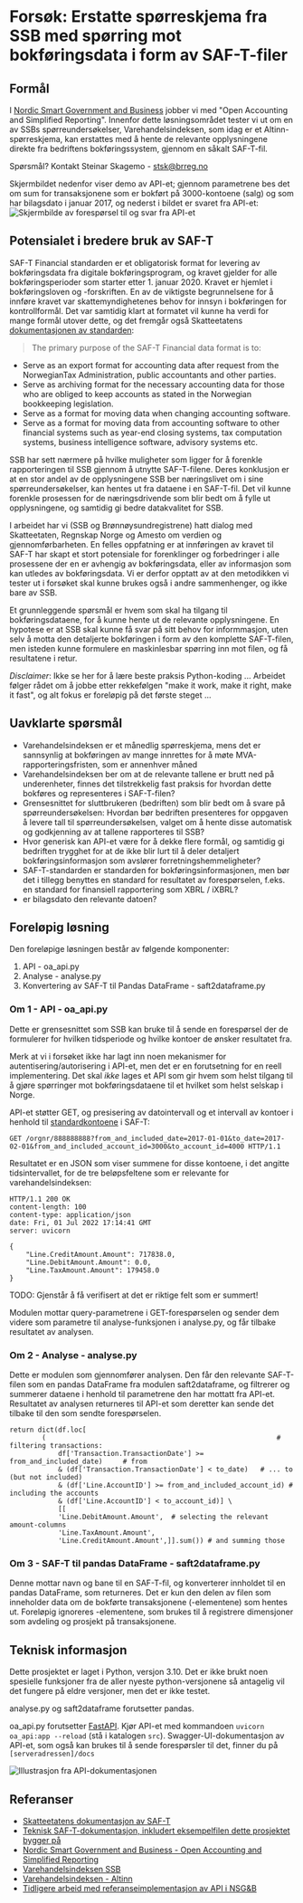 # Forsøk: Erstatte spørreskjema fra SSB med spørring mot bokføringsdata i form av SAF-T-filer

## Formål
I [Nordic Smart Government and Business](https://nordicsmartgovernment.org) jobber vi med "Open Accounting and Simplified
Reporting". Innenfor dette løsningsområdet tester vi ut om en av SSBs spørreundersøkelser,
Varehandelsindeksen, som idag er et Altinn-spørreskjema, kan erstattes med å hente de relevante opplysningene
direkte fra bedriftens bokføringssystem, gjennom en såkalt SAF-T-fil.

Spørsmål? Kontakt Steinar Skagemo - stsk@brreg.no

Skjermbildet nedenfor viser demo av API-et; gjennom parametrene bes det om sum for transaksjonene som er bokført på 3000-kontoene (salg) og som har bilagsdato i januar 2017, og nederst i bildet er svaret fra API-et:
![Skjermbilde av forespørsel til og svar fra API-et](demo-snapshot.png)


## Potensialet i bredere bruk av SAF-T
SAF-T Financial standarden er et obligatorisk format for levering av
bokføringsdata fra digitale bokføringsprogram, og kravet gjelder for alle bokføringsperioder
som starter etter 1. januar 2020. Kravet er hjemlet i bokføringsloven og -forskriften. En av de viktigste
begrunnelsene for å innføre kravet var skattemyndighetenes behov for innsyn i bokføringen for kontrollformål.
Det var samtidig klart at formatet vil kunne ha verdi for mange formål utover dette, og det fremgår også Skatteetatens
[dokumentasjonen av standarden](https://www.skatteetaten.no/globalassets/bedrift-og-organisasjon/starte-og-drive/rutiner-regnskap-og-kassasystem/saf-t-regnskap/oppdateringer/norwegian-saf-t-financial-data---documentation.pdf):

> The primary purpose of the SAF-T Financial data format is to:
- Serve as an export format for accounting data after request from the
NorwegianTax Administration, public accountants and other parties.
- Serve as archiving format for the necessary accounting data for those who are
obliged to keep accounts as stated in the Norwegian bookkeeping legislation.
- Serve as a format for moving data when changing accounting software.
- Serve as a format for moving data from accounting software to other financial
systems such as year-end closing systems, tax computation systems, business
intelligence software, advisory systems etc.

SSB har sett nærmere på hvilke muligheter som ligger for å forenkle rapporteringen til SSB gjennom å utnytte SAF-T-filene. Deres konklusjon er at en stor andel av de opplysningene
SSB ber næringslivet om i sine spørreundersøkelser, kan hentes ut fra dataene i en SAF-T-fil. Det vil kunne forenkle
prosessen for de næringsdrivende som blir bedt om å fylle ut opplysningene, og samtidig gi bedre datakvalitet for
SSB.

I arbeidet har vi (SSB og Brønnøysundregistrene) hatt dialog med Skatteetaten, Regnskap Norge og Amesto om verdien og
gjennomførbarheten. En felles oppfatning er at innføringen av kravet til SAF-T har skapt et stort potensiale for
forenklinger og forbedringer i alle prosessene der en er avhengig av bokføringsdata, eller av informasjon som kan
utledes av bokføringsdata. Vi er derfor opptatt av at den metodikken vi tester ut i forsøket skal kunne brukes
også i andre sammenhenger, og ikke bare av SSB.

Et grunnleggende spørsmål er hvem som skal ha tilgang til bokføringsdataene, for å kunne hente ut de relevante
opplysningene. En hypotese er at SSB skal kunne få svar på sitt behov for informmasjon, uten selv å motta den
detaljerte bokføringen i form av den komplette SAF-T-filen, men isteden kunne formulere en maskinlesbar spørring
inn mot filen, og få resultatene i retur.

*Disclaimer*: Ikke se her for å lære beste praksis Python-koding ... Arbeidet følger rådet om å jobbe etter rekkefølgen
"make it work, make it right, make it fast", og alt fokus er foreløpig på det første steget ...

## Uavklarte spørsmål
- Varehandelsindeksen er et månedlig spørreskjema, mens det er sannsynlig at bokføringen av mange innrettes for å møte
MVA-rapporteringsfristen, som er annenhver måned
- Varehandelsindeksen ber om at de relevante tallene er brutt ned på underenheter, finnes det tilstrekkelig fast
praksis for hvordan dette bokføres og representeres i SAF-T-filen?
- Grensesnittet for sluttbrukeren (bedriften) som blir bedt om å svare på spørreundersøkelsen: Hvordan bør bedriften
presenteres for oppgaven å levere tall til spørreundersøkelsen, valget om å hente disse automatisk og godkjenning
av at tallene rapporteres til SSB?
- Hvor generisk kan API-et være for å dekke flere formål, og samtidig gi bedriften trygghet for at de ikke blir lurt
til å deler detaljert bokføringsinformasjon som avslører forretningshemmeligheter?
- SAF-T-standarden er standarden for bokføringsinformasjonen, men bør det i tillegg benyttes en standard for resultatet
av forespørselen, f.eks. en standard for finansiell rapportering som XBRL / iXBRL?
- er bilagsdato den relevante datoen?

## Foreløpig løsning
Den foreløpige løsningen består av følgende komponenter:

1) API - oa_api.py
2) Analyse - analyse.py
3) Konvertering av SAF-T til Pandas DataFrame - saft2dataframe.py

### Om 1 - API - oa_api.py
Dette er grensesnittet som SSB kan bruke til å sende en forespørsel der de formulerer for hvilken tidsperiode 
og hvilke kontoer de ønsker resultatet fra. 

Merk at vi i forsøket ikke har lagt inn noen mekanismer for autentisering/autorisering i API-et, men det er en
forutsetning for en reell implementering. Det skal *ikke* lages et API som gir hvem som helst tilgang til å gjøre
spørringer mot bokføringsdataene til et hvilket som helst selskap i Norge.


API-et støtter GET, og presisering av datointervall og et intervall av kontoer i henhold til [standardkontoene](https://github.com/Skatteetaten/saf-t/tree/master/General%20Ledger%20Standard%20Accounts) i SAF-T:

```
GET /orgnr/888888888?from_and_included_date=2017-01-01&to_date=2017-02-01&from_and_included_account_id=3000&to_account_id=4000 HTTP/1.1
```

Resultatet er en JSON som viser summene for disse kontoene, i det angitte tidsintervallet, for de tre beløpsfeltene
som er relevante for varehandelsindeksen:

```
HTTP/1.1 200 OK
content-length: 100
content-type: application/json
date: Fri, 01 Jul 2022 17:14:41 GMT
server: uvicorn

{
    "Line.CreditAmount.Amount": 717838.0,
    "Line.DebitAmount.Amount": 0.0,
    "Line.TaxAmount.Amount": 179458.0
}
```
TODO: Gjenstår å få verifisert at det er riktige felt som er summert!

Modulen mottar query-parametrene i GET-forespørselen og sender dem videre
som parametre til analyse-funksjonen i analyse.py, og får tilbake resultatet av analysen.

### Om 2 - Analyse - analyse.py
Dette er modulen som gjennomfører analysen. Den får den relevante SAF-T-filen som en pandas DataFrame fra modulen
saft2dataframe, og filtrerer og summerer dataene i henhold til parametrene den har mottatt fra API-et. Resultatet
av analysen returneres til API-et som deretter kan sende det tilbake til den som sendte forespørselen.

```
return dict(df.loc[
        (                                                         # filtering transactions:
            df['Transaction.TransactionDate'] >= from_and_included_date)     # from 
            & (df['Transaction.TransactionDate'] < to_date)   # ... to (but not included) 
            & (df['Line.AccountID'] >= from_and_included_account_id) # including the accounts
            & (df['Line.AccountID'] < to_account_id)] \
            [[  
            'Line.DebitAmount.Amount',  # selecting the relevant amount-columns
            'Line.TaxAmount.Amount',
            'Line.CreditAmount.Amount',]].sum()) # and summing those
```

### Om 3 - SAF-T til pandas DataFrame - saft2dataframe.py
Denne mottar navn og bane til en SAF-T-fil, og konverterer innholdet til en pandas DataFrame, som returneres.
Det er kun den delen av filen som inneholder data om de bokførte transaksjonene (<Transaction>-elementene) som 
hentes ut. Foreløpig ignoreres <Analysis>-elementene, som brukes til å registrere dimensjoner som avdeling og 
prosjekt på transaksjonene.

## Teknisk informasjon
Dette prosjektet er laget i Python, versjon 3.10. Det er ikke brukt noen spesielle funksjoner fra de aller nyeste
python-versjonene så antagelig vil det fungere på eldre versjoner, men det er ikke testet.

analyse.py og saft2dataframe forutsetter pandas.

oa_api.py forutsetter [FastAPI](https://fastapi.tiangolo.com). Kjør API-et med kommandoen ```uvicorn oa_api:app --reload``` (stå i katalogen ```src```). Swagger-UI-dokumentasjon av API-et, som også kan brukes til å sende forespørsler til det, finner du på ```[serveradressen]/docs```

![Illustrasjon fra API-dokumentasjonen](SwaggerUI-example.png)

## Referanser
- [Skatteetatens dokumentasjon av SAF-T](https://www.skatteetaten.no/globalassets/bedrift-og-organisasjon/starte-og-drive/rutiner-regnskap-og-kassasystem/saf-t-regnskap/oppdateringer/norwegian-saf-t-financial-data---documentation.pdf)
- [Teknisk SAF-T-dokumentasjon, inkludert eksempelfilen dette prosjektet bygger på](https://github.com/Skatteetaten/saf-t)
- [Nordic Smart Government and Business - Open Accounting and Simplified Reporting](https://nordicsmartgovernment.org/open-accounting)
- [Varehandelsindeksen SSB](https://www.ssb.no/varehandel-og-tjenesteyting/varehandel/statistikk/varehandelsindeksen)
- [Varehandelsindeksen - Altinn](https://www.altinn.no/skjemaoversikt/statistisk-sentralbyra/manedlig-omsetning-for-detaljhandel/)
- [Tidligere arbeid med referanseimplementasjon av API i NSG&B](https://github.com/nordicsmartgovernment/nordicsmartgovernment)